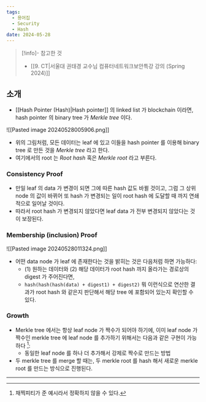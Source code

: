 ```yaml
---
tags:
  - 용어집
  - Security
  - Hash
date: 2024-05-28
---
```

> [!info]- 참고한 것
> - [[9. CT|서울대 권태경 교수님 컴퓨터네트워크보안특강 강의 (Spring 2024)]]

## 소개

- [[Hash Pointer (Hash)|Hash pointer]] 의 linked list 가 blockchain 이라면, hash pointer 의 binary tree 가 *Merkle tree* 이다.

![[Pasted image 20240528005906.png]]

- 위의 그림처럼, 모든 데이터는 leaf 에 있고 이들을 hash pointer 를 이용해 binary tree 로 만든 것을 *Merkle tree* 라고 한다.
- 여기에서의 root 는 *Root hash* 혹은 *Merkle root* 라고 부른다.

### Consistency Proof

- 만일 leaf 의 data 가 변경이 되면 그에 따른 hash 값도 바뀔 것이고, 그럼 그 상위 node 의 값이 바뀌어 또 hash 가 변경되는 일이 root hash 에 도달할 때 까지 연쇄적으로 일어날 것이다.
- 따라서 root hash 가 변경되지 않았다면 leaf data 가 전부 변경되지 않았다는 것이 보장된다.

### Membership (inclusion) Proof

![[Pasted image 20240528011324.png]]

- 어떤 data node 가 leaf 에 존재한다는 것을 밝히는 것은 다음처럼 하면 가능하다:
    - (1) 원하는 데이터와 (2) 해당 데이터가 root hash 까지 올라가는 경로상의 digest 가 주어진다면,
    - `hash(hash(hash(data) + digest1) + digest2)` 뭐 이런식으로 연산한 결과가 root hash 와 같은지 판단해서 해당 tree 에 포함되어 있는지 확인할 수 있다.

### Growth

- Merkle tree 에서는 항상 leaf node 가 짝수가 되어야 하기에, 이미 leaf node 가 짝수인 merkle tree 에 leaf node 를 추가하기 위해서는 다음과 같은 구현이 가능하다 [^add-leaf-node]:
	- 동일한 leaf node 를 하나 더 추가해서 강제로 짝수로 만드는 방법
- 두 merkle tree 를 merge 할 때는, 두 merkle root 를 hash 해서 새로운 merkle root 를 만드는 방식으로 진행된다.

---
[^add-leaf-node]: 채찍피티가 준 예시라서 정확하지 않을 수 있다.